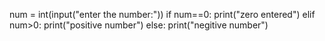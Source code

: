 num = int(input("enter the number:"))
if num==0:
    print("zero entered")
elif num>0:
    print("positive number")
else:
    print("negitive number")

          
